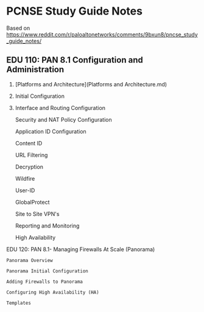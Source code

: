 # PCNSE Study Guide Notes


Based on https://www.reddit.com/r/paloaltonetworks/comments/9bxun8/pncse_study_guide_notes/

## EDU 110: PAN 8.1 Configuration and Administration
1.  [Platforms and Architecture](Platforms and Architecture.md)
2.  Initial Configuration
3.  Interface and Routing Configuration

    Security and NAT Policy Configuration

    Application ID Configuration

    Content ID

    URL Filtering

    Decryption

    Wildfire

    User-ID

    GlobalProtect

    Site to Site VPN's

    Reporting and Monitoring

    High Availability

EDU 120: PAN 8.1- Managing Firewalls At Scale (Panorama)

    Panorama Overview

    Panorama Initial Configuration

    Adding Firewalls to Panorama

    Configuring High Availability (HA)

    Templates
